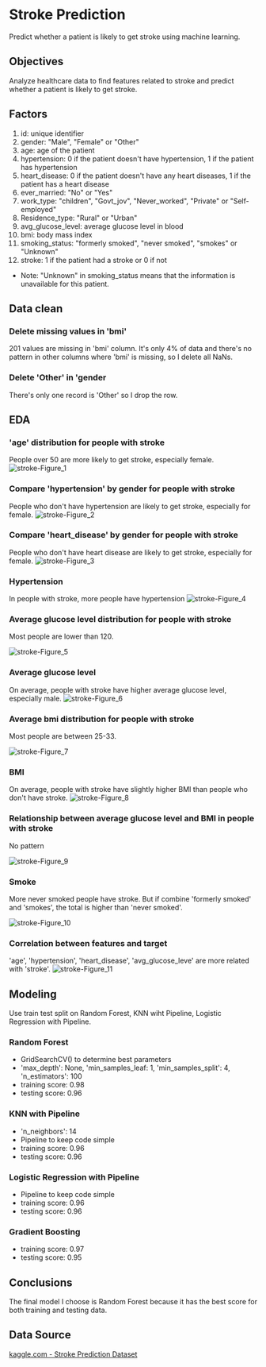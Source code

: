# Stroke Prediction
Predict whether a patient is likely to get stroke using machine learning.

## Objectives
Analyze healthcare data to find features related to stroke and predict whether a patient is likely to get stroke.

## Factors
1) id: unique identifier
2) gender: "Male", "Female" or "Other"
3) age: age of the patient
4) hypertension: 0 if the patient doesn't have hypertension, 1 if the patient has hypertension
5) heart_disease: 0 if the patient doesn't have any heart diseases, 1 if the patient has a heart disease
6) ever_married: "No" or "Yes"
7) work_type: "children", "Govt_jov", "Never_worked", "Private" or "Self-employed"
8) Residence_type: "Rural" or "Urban"
9) avg_glucose_level: average glucose level in blood
10) bmi: body mass index
11) smoking_status: "formerly smoked", "never smoked", "smokes" or "Unknown"
12) stroke: 1 if the patient had a stroke or 0 if not

- Note: "Unknown" in smoking_status means that the information is unavailable for this patient.

## Data clean
### Delete missing values in 'bmi'
201 values are missing in 'bmi' column. It's only 4% of data and there's no pattern in other columns where 'bmi' is missing, so I delete all NaNs.

### Delete 'Other' in 'gender
There's only one record is 'Other' so I drop the row.

## EDA
### 'age' distribution for people with stroke
People over 50 are more likely to get stroke, especially female.
![stroke-Figure_1](https://user-images.githubusercontent.com/82603737/125129766-cb088380-e0b4-11eb-834a-8f03121d4f3a.png)
### Compare 'hypertension' by gender for people with stroke
People who don't have hypertension are likely to get stroke, especially for female.
![stroke-Figure_2](https://user-images.githubusercontent.com/82603737/125129978-13c03c80-e0b5-11eb-9471-10108215d960.png)
### Compare 'heart_disease' by gender for people with stroke
People who don't have heart disease are likely to get stroke, especially for female.
![stroke-Figure_3](https://user-images.githubusercontent.com/82603737/125130112-48cc8f00-e0b5-11eb-9b7e-da825a9226f5.png)
### Hypertension
In people with stroke, more people have hypertension
![stroke-Figure_4](https://user-images.githubusercontent.com/82603737/125130171-67328a80-e0b5-11eb-989f-c03aca48951d.png)
### Average glucose level distribution for people with stroke
Most people are lower than 120.

![stroke-Figure_5](https://user-images.githubusercontent.com/82603737/125130232-829d9580-e0b5-11eb-8ae1-3188425f3b33.png)
### Average glucose level
On average, people with stroke have higher average glucose level, especially male.
![stroke-Figure_6](https://user-images.githubusercontent.com/82603737/125130288-99dc8300-e0b5-11eb-9966-59babc0d0d1c.png)
### Average bmi distribution for people with stroke
Most people are between 25-33.

![stroke-Figure_7](https://user-images.githubusercontent.com/82603737/125131242-423f1700-e0b7-11eb-83cd-e1556ae7c7aa.png)
### BMI
On average, people with stroke have slightly higher BMI than people who don't have stroke.
![stroke-Figure_8](https://user-images.githubusercontent.com/82603737/125130421-cdb7a880-e0b5-11eb-8413-318dc147e755.png)
### Relationship between average glucose level and BMI in people with stroke
No pattern

![stroke-Figure_9](https://user-images.githubusercontent.com/82603737/125131255-4a975200-e0b7-11eb-97a5-f0a08fe113be.png)
### Smoke
More never smoked people have stroke. But if combine 'formerly smoked' and 'smokes', the total is higher than 'never smoked'.

![stroke-Figure_10](https://user-images.githubusercontent.com/82603737/125130585-1a9b7f00-e0b6-11eb-94f6-73966e8388e1.png)
### Correlation between features and target
'age', 'hypertension', 'heart_disease', 'avg_glucose_leve' are more related with 'stroke'.
![stroke-Figure_11](https://user-images.githubusercontent.com/82603737/125130816-81209d00-e0b6-11eb-8135-fbbb809e5524.png)

## Modeling
Use train test split on Random Forest, KNN wiht Pipeline, Logistic Regression with Pipeline.
### Random Forest
- GridSearchCV() to determine best parameters
- 'max_depth': None, 'min_samples_leaf: 1, 'min_samples_split': 4, 'n_estimators': 100
- training score: 0.98
- testing score: 0.96
### KNN with Pipeline
- 'n_neighbors': 14
- Pipeline to keep code simple
- training score: 0.96
- testing score: 0.96
### Logistic Regression with Pipeline
- Pipeline to keep code simple
- training score: 0.96
- testing score: 0.96
### Gradient Boosting
- training score: 0.97
- testing score: 0.95
## Conclusions
The final model I choose is Random Forest because it has the best score for both training and testing data.

## Data Source
[kaggle.com - Stroke Prediction Dataset](https://www.kaggle.com/fedesoriano/stroke-prediction-dataset)
